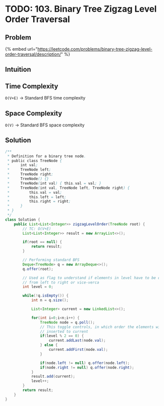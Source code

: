 # TODO: 103. Binary Tree Zigzag Level Order Traversal

## Problem

{% embed url="https://leetcode.com/problems/binary-tree-zigzag-level-order-traversal/description/" %}

## Intuition



## Time Complexity

`O(V+E)` -> Standard BFS time complexity

## Space Complexity

`O(V)` -> Standard BFS space complexity

## Solution

```java
/**
 * Definition for a binary tree node.
 * public class TreeNode {
 *     int val;
 *     TreeNode left;
 *     TreeNode right;
 *     TreeNode() {}
 *     TreeNode(int val) { this.val = val; }
 *     TreeNode(int val, TreeNode left, TreeNode right) {
 *         this.val = val;
 *         this.left = left;
 *         this.right = right;
 *     }
 * }
 */
class Solution {
    public List<List<Integer>> zigzagLevelOrder(TreeNode root) {
        // TC: O(V+E)
        List<List<Integer>> result = new ArrayList<>();

        if(root == null) {
            return result;
        }

        // Performing standard BFS
        Deque<TreeNode> q = new ArrayDeque<>();
        q.offer(root);

        // Used as flag to understand if elements in level have to be ordered 
        // from left to right or vice-verca
        int level = 0;

        while(!q.isEmpty()) {
            int n = q.size();

            List<Integer> current = new LinkedList<>();

            for(int i=0;i<n;i++) {
                TreeNode node = q.poll();
                // This toggle controls, in which order the elements will be 
                // inserted to current
                if(level % 2 == 0) {
                    current.addLast(node.val);
                } else {
                    current.addFirst(node.val);
                }

                if(node.left != null) q.offer(node.left);
                if(node.right != null) q.offer(node.right);
            }
            result.add(current);
            level++;
        }
        return result;
    }
}
```
